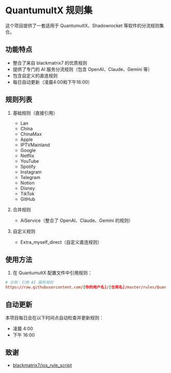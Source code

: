 # QuantumultX 规则集

这个项目提供了一套适用于 QuantumultX、Shadowrocket 等软件的分流规则集合。

## 功能特点

- 整合了来自 blackmatrix7 的优质规则
- 提供了专门的 AI 服务分流规则（包含 OpenAI、Claude、Gemini 等）
- 包含自定义的直连规则
- 每日自动更新（凌晨4:00和下午16:00）

## 规则列表

1. 基础规则（直接引用）
   - Lan
   - China
   - ChinaMax
   - Apple
   - IPTVMainland
   - Google
   - Netflix
   - YouTube
   - Spotify
   - Instagram
   - Telegram
   - Notion
   - Disney
   - TikTok
   - GitHub

2. 合并规则
   - AiService（整合了 OpenAI、Claude、Gemini 的规则）

3. 自定义规则
   - Extra_myself_direct（自定义直连规则）

## 使用方法

1. 在 QuantumultX 配置文件中引用规则：
```conf
# 示例：引用 AI 服务规则
https://raw.githubusercontent.com/[你的用户名]/[仓库名]/master/rules/QuantumultX/AiService.list
```

## 自动更新

本项目每日会在以下时间点自动检查并更新规则：
- 凌晨 4:00
- 下午 16:00

## 致谢

- [blackmatrix7/ios_rule_script](https://github.com/blackmatrix7/ios_rule_script) 